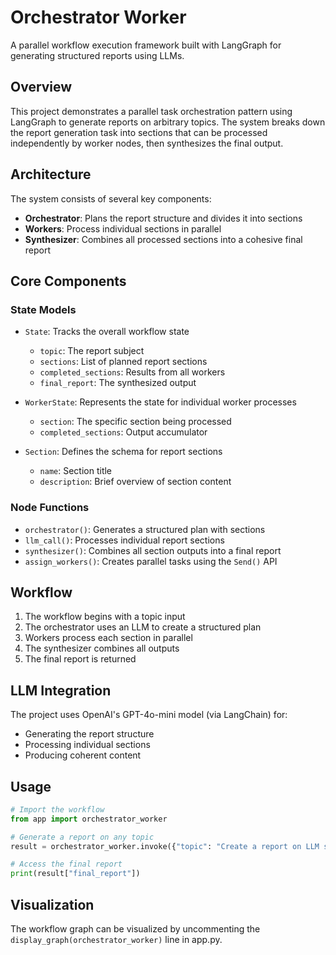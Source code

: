 # Orchestrator Worker

A parallel workflow execution framework built with LangGraph for generating structured reports using LLMs.

## Overview

This project demonstrates a parallel task orchestration pattern using LangGraph to generate reports on arbitrary topics. The system breaks down the report generation task into sections that can be processed independently by worker nodes, then synthesizes the final output.

## Architecture

The system consists of several key components:

- **Orchestrator**: Plans the report structure and divides it into sections
- **Workers**: Process individual sections in parallel 
- **Synthesizer**: Combines all processed sections into a cohesive final report

## Core Components

### State Models

- `State`: Tracks the overall workflow state
  - `topic`: The report subject
  - `sections`: List of planned report sections
  - `completed_sections`: Results from all workers
  - `final_report`: The synthesized output

- `WorkerState`: Represents the state for individual worker processes
  - `section`: The specific section being processed
  - `completed_sections`: Output accumulator

- `Section`: Defines the schema for report sections
  - `name`: Section title
  - `description`: Brief overview of section content

### Node Functions

- `orchestrator()`: Generates a structured plan with sections
- `llm_call()`: Processes individual report sections
- `synthesizer()`: Combines all section outputs into a final report
- `assign_workers()`: Creates parallel tasks using the `Send()` API

## Workflow

1. The workflow begins with a topic input
2. The orchestrator uses an LLM to create a structured plan
3. Workers process each section in parallel
4. The synthesizer combines all outputs
5. The final report is returned

## LLM Integration

The project uses OpenAI's GPT-4o-mini model (via LangChain) for:
- Generating the report structure
- Processing individual sections
- Producing coherent content

## Usage

```python
# Import the workflow
from app import orchestrator_worker

# Generate a report on any topic
result = orchestrator_worker.invoke({"topic": "Create a report on LLM scaling laws"})

# Access the final report
print(result["final_report"])
```

## Visualization

The workflow graph can be visualized by uncommenting the `display_graph(orchestrator_worker)` line in app.py.
